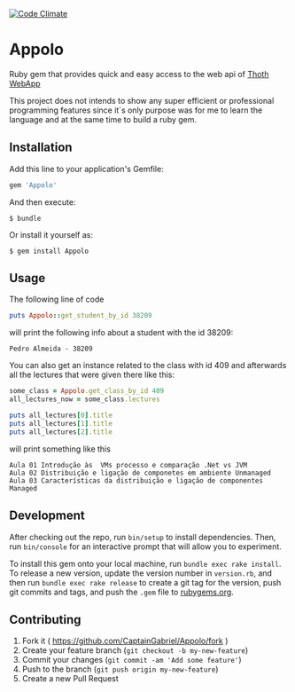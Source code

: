 [![Code Climate](https://codeclimate.com/github/CaptainGabriel/AppoloGem/badges/gpa.svg)](https://codeclimate.com/github/CaptainGabriel/AppoloGem)

# Appolo

Ruby gem that provides quick and easy access to the web api of [Thoth WebApp](https://adeetc.thothapp.com)

This project does not intends to show any super efficient or professional programming features since it´s only purpose was for me to learn the language and at the same time to build a ruby gem.

## Installation

Add this line to your application's Gemfile:

```ruby
gem 'Appolo'
```

And then execute:

    $ bundle

Or install it yourself as:

    $ gem install Appolo

## Usage

The following line of code

```ruby
puts Appolo::get_student_by_id 38209
```

will print the following info about a student with the id 38209:

```
Pedro Almeida - 38209
```

You can also get an instance related to the class with id 409 and
afterwards all the lectures that were given there like this:

```ruby
some_class = Appolo.get_class_by_id 409
all_lectures_now = some_class.lectures

puts all_lectures[0].title
puts all_lectures[1].title
puts all_lectures[2].title
```

will print something like this

```
Aula 01 Introdução às  VMs processo e comparação .Net vs JVM
Aula 02 Distribuição e ligação de componetes em ambiente Unmanaged
Aula 03 Características da distribuição e ligação de componentes Managed
```

## Development

After checking out the repo, run `bin/setup` to install dependencies. Then, run `bin/console` for an interactive prompt that will allow you to experiment.

To install this gem onto your local machine, run `bundle exec rake install`. To release a new version, update the version number in `version.rb`, and then run `bundle exec rake release` to create a git tag for the version, push git commits and tags, and push the `.gem` file to [rubygems.org](https://rubygems.org).

## Contributing

1. Fork it ( https://github.com/CaptainGabriel/Appolo/fork )
2. Create your feature branch (`git checkout -b my-new-feature`)
3. Commit your changes (`git commit -am 'Add some feature'`)
4. Push to the branch (`git push origin my-new-feature`)
5. Create a new Pull Request
